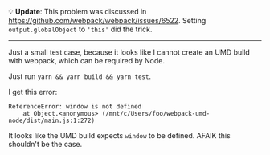 :bulb: **Update**: This problem was discussed in https://github.com/webpack/webpack/issues/6522. Setting `output.globalObject` to `'this'` did the trick.

---

Just a small test case, because it looks like I cannot create an UMD build with webpack, which can be required by Node.

Just run `yarn && yarn build && yarn test`.

I get this error:

```
ReferenceError: window is not defined
    at Object.<anonymous> (/mnt/c/Users/foo/webpack-umd-node/dist/main.js:1:272)
```

It looks like the UMD build expects `window` to be defined. AFAIK this shouldn't be the case. 